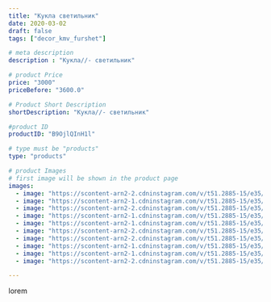 ```yaml
---
title: "Кукла светильник"
date: 2020-03-02
draft: false
tags: ["decor_kmv_furshet"]

# meta description
description : "Кукла//- светильник"

# product Price
price: "3000"
priceBefore: "3600.0"

# Product Short Description
shortDescription: "Кукла//- светильник"

#product ID
productID: "B9OjlQInH1l"

# type must be "products"
type: "products"

# product Images
# first image will be shown in the product page
images:
  - image: "https://scontent-arn2-2.cdninstagram.com/v/t51.2885-15/e35/p1080x1080/88203628_189881235761405_2223408471188740530_n.jpg?tp=1&_nc_ht=scontent-arn2-2.cdninstagram.com&_nc_cat=105&_nc_ohc=q2p1TbcYjzQAX9MFaRv&oh=7cbb6a14146f831b497bad6484e361bd&oe=60748A36&ig_cache_key=MjI1NTg5Njk1MjY2NzIwNjk1Mg%3D%3D.2"
  - image: "https://scontent-arn2-1.cdninstagram.com/v/t51.2885-15/e35/p1080x1080/88181042_911089482658882_2493915407148191467_n.jpg?tp=1&_nc_ht=scontent-arn2-1.cdninstagram.com&_nc_cat=110&_nc_ohc=kLay3mTgWDgAX8y7Hs7&oh=d53d539cf977e4abc98686477e06492a&oe=6073200F&ig_cache_key=MjI1NTg5Njk1MjY3NTYxMTYxNw%3D%3D.2"
  - image: "https://scontent-arn2-2.cdninstagram.com/v/t51.2885-15/e35/p1080x1080/88965946_2596648623923453_7427223496641678559_n.jpg?tp=1&_nc_ht=scontent-arn2-2.cdninstagram.com&_nc_cat=105&_nc_ohc=Bw9HLRBJf3sAX-ms-Ma&oh=6b208e45cb52d0dad3bfb8f1354dc358&oe=6074F797&ig_cache_key=MjI1NTg5Njk1MjcwOTEyODgwOQ%3D%3D.2"
  - image: "https://scontent-arn2-1.cdninstagram.com/v/t51.2885-15/e35/p1080x1080/88281192_828508500949102_8947698531700390816_n.jpg?tp=1&_nc_ht=scontent-arn2-1.cdninstagram.com&_nc_cat=110&_nc_ohc=6mEXOlvrv1MAX9S_aQi&oh=d1e5bbfa30776fc7a4993c565bcd5f66&oe=6076358F&ig_cache_key=MjI1NTg5Njk1MjcxNzYwNzgxOQ%3D%3D.2"
  - image: "https://scontent-arn2-1.cdninstagram.com/v/t51.2885-15/e35/p1080x1080/88224684_134143491468760_2144908898186532612_n.jpg?tp=1&_nc_ht=scontent-arn2-1.cdninstagram.com&_nc_cat=104&_nc_ohc=TTXYK8e86a4AX8J6V1D&oh=782ebecdc71bb6c5fc9c8ff7d62f2dae&oe=6075863C&ig_cache_key=MjI1NTg5Njk1MjcyNjAwMzc1OA%3D%3D.2"
  - image: "https://scontent-arn2-2.cdninstagram.com/v/t51.2885-15/e35/p1080x1080/88268931_630283334207693_6431283950027074428_n.jpg?tp=1&_nc_ht=scontent-arn2-2.cdninstagram.com&_nc_cat=105&_nc_ohc=lisot6vgH18AX8YebQ3&oh=50a8d038ab1b863515ca152f345dff89&oe=6074F54B&ig_cache_key=MjI1NTg5Njk1MjY5MjI5MzI3OA%3D%3D.2"
  - image: "https://scontent-arn2-2.cdninstagram.com/v/t51.2885-15/e35/p1080x1080/87723862_594973251085253_936812006751604112_n.jpg?tp=1&_nc_ht=scontent-arn2-2.cdninstagram.com&_nc_cat=105&_nc_ohc=K7gh1tWxVFUAX-bnew7&oh=25e6bd35902fde065d820bebb2c95d1f&oe=6074E0B1&ig_cache_key=MjI1NTg5Njk1MjY5MjMwNjExMQ%3D%3D.2"
  - image: "https://scontent-arn2-1.cdninstagram.com/v/t51.2885-15/e35/p1080x1080/88123330_3578237448914675_1046979275027303981_n.jpg?tp=1&_nc_ht=scontent-arn2-1.cdninstagram.com&_nc_cat=111&_nc_ohc=G-YjEaogC-8AX8bVoxO&oh=f20dfc39247455b21769c5f264cd6117&oe=6074184C&ig_cache_key=MjI1NTg5Njk1MjY4NDA3ODQ0Ng%3D%3D.2"
  - image: "https://scontent-arn2-1.cdninstagram.com/v/t51.2885-15/e35/p1080x1080/87749749_1085144205187147_8236551115612178492_n.jpg?tp=1&_nc_ht=scontent-arn2-1.cdninstagram.com&_nc_cat=107&_nc_ohc=XjY1aNxMFB0AX9STA0R&oh=f2f2ed7c19fd187ae43fd0abe7e99423&oe=60738369&ig_cache_key=MjI1NTg5Njk1MjcyNjA2NzU2Ng%3D%3D.2"
  - image: "https://scontent-arn2-2.cdninstagram.com/v/t51.2885-15/e35/p1080x1080/88124613_631123001010128_2387139654661022588_n.jpg?tp=1&_nc_ht=scontent-arn2-2.cdninstagram.com&_nc_cat=108&_nc_ohc=9UBZ5a-TzAYAX_wgYBA&oh=2f4b85a6a839f36b830fd219c4792b66&oe=6074A547&ig_cache_key=MjI1NTg5Njk1MjY1ODc0ODk0MQ%3D%3D.2"

---
```

lorem
